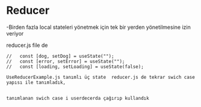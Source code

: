 # Reducer

-Birden fazla local stateleri yönetmek için tek bir yerden yönetilmesine izin veriyor

reducer.js file de

```
//   const [dog, setDog] = useState("");
//   const [error, setError] = useState("");
//   const [loading, setLoading] = useState(false);

UseReducerExample.js tanımlı üç state  reducer.js de tekrar swich case yapısı ile tanımladık,


tanımlanan swich case i userdecerda çağırıp kullandık




```